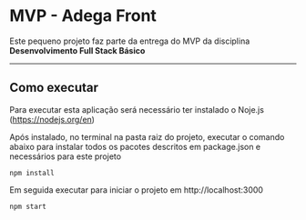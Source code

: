 # MVP - Adega Front

Este pequeno projeto faz parte da entrega do MVP da disciplina **Desenvolvimento Full Stack Básico** 

---
## Como executar 

Para executar esta aplicação será necessário ter instalado o Noje.js (https://nodejs.org/en)

Após instalado, no terminal na pasta raiz do projeto, executar o comando abaixo para instalar todos os pacotes descritos em package.json e necessários para este projeto

```
npm install
```

Em seguida executar para iniciar o projeto em http://localhost:3000

```
npm start
```

